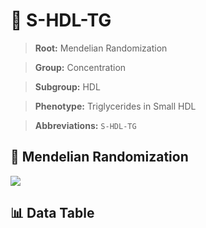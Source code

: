 # 🧪 S-HDL-TG

> **Root:** Mendelian Randomization

> **Group:** Concentration  

> **Subgroup:** HDL

> **Phenotype:** Triglycerides in Small HDL  

> **Abbreviations:** `S-HDL-TG`

## 🧬 Mendelian Randomization  

<img src="/MR/Figures/Inverse/ShengxianHDLhengxianTG.png"/>


## 📊 Data Table


<CsvTableMRI src="/MR_Data/Inverse/ShengxianHDLhengxianTG.csv"/>
